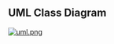 ## UML Class Diagram
[![uml.png](https://i.postimg.cc/DzSs8WCY/uml.png)](https://postimg.cc/2qf3t5N4)
